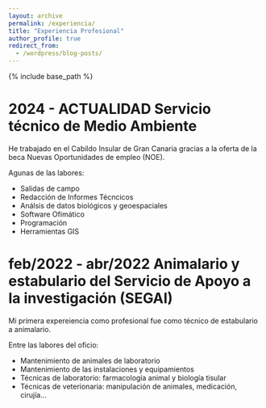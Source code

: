 ```yaml
---
layout: archive
permalink: /experiencia/
title: "Experiencia Profesional"
author_profile: true
redirect_from:
  - /wordpress/blog-posts/
---
```


{% include base_path %}

2024 - ACTUALIDAD Servicio técnico de Medio Ambiente
===

He trabajado en el Cabildo Insular de Gran Canaria gracias a la oferta de la beca Nuevas Oportunidades de empleo (NOE). 

Agunas de las labores:

- Salidas de campo 
- Redacción de Informes Técncicos
- Análsis de datos biológicos y geoespaciales 
- Software Ofimático
- Programación
- Herramientas GIS

feb/2022 - abr/2022 Animalario y estabulario del Servicio de Apoyo a la investigación (SEGAI)
===

Mi primera expereiencia como profesional fue como técnico de estabulario a animalario.

Entre las labores del oficio:

- Mantenimiento de animales de laboratorio
- Mantenimiento de las instalaciones y equipamientos
- Técnicas de laboratorio: farmacología animal y biología tisular
- Técnicas de veterionaria: manipulación de animales, medicación, cirujía...